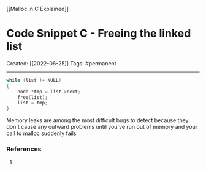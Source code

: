 [[Malloc in C Explained]]

# Code Snippet C - Freeing the linked list
Created:  [[2022-06-25]]
Tags: #permanent 

---
```C
while (list != NULL)
{
    node *tmp = list->next;
    free(list);
    list = tmp;
}
```


Memory leaks are among the most difficult bugs to detect because they don't cause any outward problems until you've run out of memory and your call to malloc suddenly fails













### References
1. 